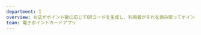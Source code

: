 ```yaml
---
department: I
overview: お店がポイント数に応じてQRコードを生成し、利用者がそれを読み取ってポイント数を付与、20ポイント毎にクーポンを取...
team: 電子ポイントカードアプリ
---
```


